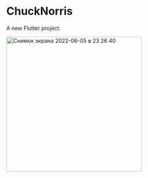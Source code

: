 # ChuckNorris

A new Flutter project.

<img width="354" alt="Снимок экрана 2022-06-05 в 23 26 40" src="https://user-images.githubusercontent.com/64196918/172069227-d70e21fa-a5db-4c4e-92da-76be5cd259e7.png">
